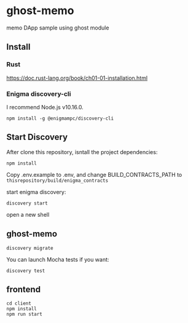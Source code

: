 # ghost-memo
memo DApp sample using ghost module

## Install

### Rust
https://doc.rust-lang.org/book/ch01-01-installation.html

### Enigma discovery-cli

I recommend Node.js v10.16.0.

`npm install -g @enigmampc/discovery-cli`

## Start Discovery 

After clone this repository, isntall the project dependencies:

```
npm install
```

Copy .env.example to .env, and change BUILD_CONTRACTS_PATH to `thisrepository/build/enigma_contracts`

start enigma discovery:

```
discovery start
```

open a new shell

## ghost-memo

```
discovery migrate
```

You can launch Mocha tests if you want:

```
discovery test
```

## frontend

```
cd client
npm install
npm run start
```
